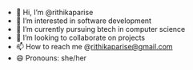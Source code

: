 - 👋 Hi, I’m @rithikaparise
- 👀 I’m interested in software development
- 🌱 I’m currently pursuing btech in computer science
- 💞️ I’m looking to collaborate on projects
- 📫 How to reach me @rithikaparise@gmail.com
- 😄 Pronouns: she/her
<!---
rithikaparise/rithikaparise is a ✨ special ✨ repository because its `README.md` (this file) appears on your GitHub profile.
You can click the Preview link to take a look at your changes.
--->
